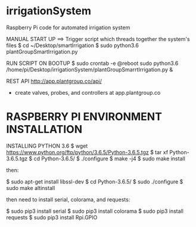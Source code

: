 # irrigationSystem
Raspberry Pi code for automated irrigation system 

MANUAL START UP ==> Trigger script which threads together the system's files
$ cd ~/Desktop/smartIrrigation
$ sudo python3.6 plantGroupSmartIrrigation.py

RUN SCRIPT ON BOOTUP 
$ sudo crontab -e
@reboot sudo python3.6 /home/pi/Desktop/irrigationSystem/plantGroupSmarrtIrrigation.py &


REST API 
http://app.plantgroup.co/api/
- create valves, probes, and controllers at app.plantgroup.co

# RASPBERRY PI ENVIRONMENT INSTALLATION 

INSTALLING PYTHON 3.6
$ wget https://www.python.org/ftp/python/3.6.5/Python-3.6.5.tgz
$ tar xf Python-3.6.5.tgz
$ cd Python-3.6.5/
$ ./configure
$ make -j4
$ sudo make install

then:

$ sudo apt-get install libssl-dev
$ cd Python-3.6.5/
$ sudo ./configure
$ sudo make altinstall

then need to install serial, colorama, and requests: 

$ sudo pip3 install serial
$ sudo pip3 install colorama
$ sudo pip3 install requests
$ sudo pip3 install Rpi.GPIO

